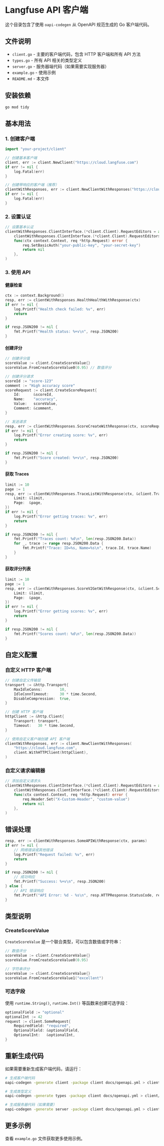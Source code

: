 # Langfuse API 客户端

这个目录包含了使用 `oapi-codegen` 从 OpenAPI 规范生成的 Go 客户端代码。

## 文件说明

- `client.go` - 主要的客户端代码，包含 HTTP 客户端和所有 API 方法
- `types.go` - 所有 API 相关的类型定义
- `server.go` - 服务器端代码（如果需要实现服务器）
- `example.go` - 使用示例
- `README.md` - 本文件

## 安装依赖

```bash
go mod tidy
```

## 基本用法

### 1. 创建客户端

```go
import "your-project/client"

// 创建基本客户端
client, err := client.NewClient("https://cloud.langfuse.com")
if err != nil {
    log.Fatal(err)
}

// 创建带响应的客户端（推荐）
clientWithResponses, err := client.NewClientWithResponses("https://cloud.langfuse.com")
if err != nil {
    log.Fatal(err)
}
```

### 2. 设置认证

```go
// 设置基本认证
clientWithResponses.ClientInterface.(*client.Client).RequestEditors = append(
    clientWithResponses.ClientInterface.(*client.Client).RequestEditors,
    func(ctx context.Context, req *http.Request) error {
        req.SetBasicAuth("your-public-key", "your-secret-key")
        return nil
    },
)
```

### 3. 使用 API

#### 健康检查

```go
ctx := context.Background()
resp, err := clientWithResponses.HealthHealthWithResponse(ctx)
if err != nil {
    log.Printf("Health check failed: %v", err)
    return
}

if resp.JSON200 != nil {
    fmt.Printf("Health status: %+v\n", resp.JSON200)
}
```

#### 创建评分

```go
// 创建评分值
scoreValue := client.CreateScoreValue{}
scoreValue.FromCreateScoreValue0(0.95) // 数值评分

// 创建评分请求
scoreId := "score-123"
comment := "High accuracy score"
scoreRequest := client.CreateScoreRequest{
    Id:      &scoreId,
    Name:    "accuracy",
    Value:   scoreValue,
    Comment: &comment,
}

// 发送请求
resp, err := clientWithResponses.ScoreCreateWithResponse(ctx, scoreRequest)
if err != nil {
    log.Printf("Error creating score: %v", err)
    return
}

if resp.JSON200 != nil {
    fmt.Printf("Score created: %+v\n", resp.JSON200)
}
```

#### 获取 Traces

```go
limit := 10
page := 1
resp, err := clientWithResponses.TraceListWithResponse(ctx, &client.TraceListParams{
    Limit: &limit,
    Page:  &page,
})
if err != nil {
    log.Printf("Error getting traces: %v", err)
    return
}

if resp.JSON200 != nil {
    fmt.Printf("Traces count: %d\n", len(resp.JSON200.Data))
    for _, trace := range resp.JSON200.Data {
        fmt.Printf("Trace: ID=%s, Name=%s\n", trace.Id, trace.Name)
    }
}
```

#### 获取评分列表

```go
limit := 10
page := 1
resp, err := clientWithResponses.ScoreV2GetWithResponse(ctx, &client.ScoreV2GetParams{
    Limit: &limit,
    Page:  &page,
})
if err != nil {
    log.Printf("Error getting scores: %v", err)
    return
}

if resp.JSON200 != nil {
    fmt.Printf("Scores count: %d\n", len(resp.JSON200.Data))
}
```

## 自定义配置

### 自定义 HTTP 客户端

```go
// 创建自定义传输层
transport := &http.Transport{
    MaxIdleConns:        10,
    IdleConnTimeout:     30 * time.Second,
    DisableCompression:  true,
}

// 创建 HTTP 客户端
httpClient := &http.Client{
    Transport: transport,
    Timeout:   30 * time.Second,
}

// 使用自定义客户端创建 API 客户端
clientWithResponses, err := client.NewClientWithResponses(
    "https://cloud.langfuse.com",
    client.WithHTTPClient(httpClient),
)
```

### 自定义请求编辑器

```go
// 添加自定义请求头
clientWithResponses.ClientInterface.(*client.Client).RequestEditors = append(
    clientWithResponses.ClientInterface.(*client.Client).RequestEditors,
    func(ctx context.Context, req *http.Request) error {
        req.Header.Set("X-Custom-Header", "custom-value")
        return nil
    },
)
```

## 错误处理

```go
resp, err := clientWithResponses.SomeAPIWithResponse(ctx, params)
if err != nil {
    // 网络错误或其他错误
    log.Printf("Request failed: %v", err)
    return
}

if resp.JSON200 != nil {
    // 成功响应
    fmt.Printf("Success: %+v\n", resp.JSON200)
} else {
    // API 错误响应
    fmt.Printf("API Error: %d - %s\n", resp.HTTPResponse.StatusCode, resp.Body)
}
```

## 类型说明

### CreateScoreValue

`CreateScoreValue` 是一个联合类型，可以包含数值或字符串：

```go
// 数值评分
scoreValue := client.CreateScoreValue{}
scoreValue.FromCreateScoreValue0(0.95)

// 字符串评分
scoreValue := client.CreateScoreValue{}
scoreValue.FromCreateScoreValue1("excellent")
```

### 可选字段

使用 `runtime.String()`, `runtime.Int()` 等函数来创建可选字段：

```go
optionalField := "optional"
optionalInt := 42
request := client.SomeRequest{
    RequiredField: "required",
    OptionalField: &optionalField,
    OptionalInt:   &optionalInt,
}
```

## 重新生成代码

如果需要重新生成客户端代码，请运行：

```bash
# 生成客户端代码
oapi-codegen -generate client -package client docs/openapi.yml > client/client.go

# 生成类型定义
oapi-codegen -generate types -package client docs/openapi.yml > client/types.go

# 生成服务器代码（如果需要）
oapi-codegen -generate server -package client docs/openapi.yml > client/server.go
```

## 更多示例

查看 `example.go` 文件获取更多使用示例。 